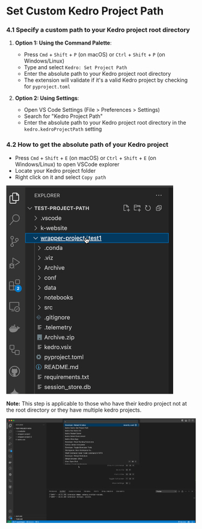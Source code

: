 # Set Custom Kedro Project Path

### 4.1 Specify a custom path to your Kedro project root directory

1. **Option 1: Using the Command Palette**:
   - Press `Cmd` + `Shift` + `P` (on macOS) or `Ctrl` + `Shift` + `P` (on Windows/Linux)
   - Type and select `Kedro: Set Project Path`
   - Enter the absolute path to your Kedro project root directory
   - The extension will validate if it's a valid Kedro project by checking for `pyproject.toml`

2. **Option 2: Using Settings**:
   - Open VS Code Settings (File > Preferences > Settings)
   - Search for "Kedro Project Path"
   - Enter the absolute path to your Kedro project root directory in the `kedro.kedroProjectPath` setting

### 4.2 How to get the absolute path of your Kedro project

   - Press `Cmd` + `Shift` + `E` (on macOS) or `Ctrl` + `Shift` + `E` (on Windows/Linux) to open VSCode explorer
   - Locate your Kedro project folder
   - Right click on it and select `Copy path`

![Select Kedro project's absolute path](../project-right-click.gif)

**Note:** This step is applicable to those who have their kedro project not at the root directory or they have multiple kedro projects.


![Setting Kedro project path through Command Palette](../kedro-project-path.gif)
